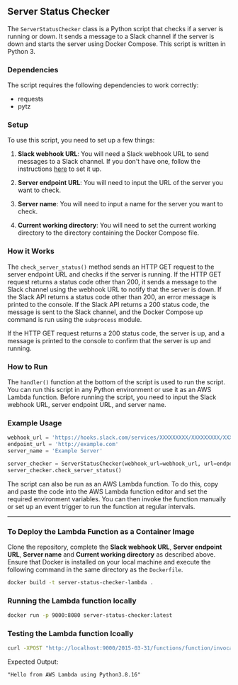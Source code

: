 ## Server Status Checker

The `ServerStatusChecker` class is a Python script that checks if a server is running or down. It sends a message to a Slack channel if the server is down and starts the server using Docker Compose. This script is written in Python 3.

### Dependencies

The script requires the following dependencies to work correctly:

- requests
- pytz

### Setup

To use this script, you need to set up a few things:

1. **Slack webhook URL**: You will need a Slack webhook URL to send messages to a Slack channel. If you don't have one, follow the instructions [here](https://api.slack.com/messaging/webhooks) to set it up.

2. **Server endpoint URL**: You will need to input the URL of the server you want to check.

3. **Server name**: You will need to input a name for the server you want to check.

4. **Current working directory**: You will need to set the current working directory to the directory containing the Docker Compose file.

### How it Works

The `check_server_status()` method sends an HTTP GET request to the server endpoint URL and checks if the server is running. If the HTTP GET request returns a status code other than 200, it sends a message to the Slack channel using the webhook URL to notify that the server is down. If the Slack API returns a status code other than 200, an error message is printed to the console. If the Slack API returns a 200 status code, the message is sent to the Slack channel, and the Docker Compose up command is run using the `subprocess` module.

If the HTTP GET request returns a 200 status code, the server is up, and a message is printed to the console to confirm that the server is up and running.

### How to Run

The `handler()` function at the bottom of the script is used to run the script. You can run this script in any Python environment or use it as an AWS Lambda function. Before running the script, you need to input the Slack webhook URL, server endpoint URL, and server name.

### Example Usage

```python
webhook_url = 'https://hooks.slack.com/services/XXXXXXXXX/XXXXXXXXX/XXXXXXXXXXXXXXXXXXXXXXXX'
endpoint_url = 'http://example.com'
server_name = 'Example Server'

server_checker = ServerStatusChecker(webhook_url=webhook_url, url=endpoint_url, server_name=server_name)
server_checker.check_server_status()
```

The script can also be run as an AWS Lambda function. To do this, copy and paste the code into the AWS Lambda function editor and set the required environment variables. You can then invoke the function manually or set up an event trigger to run the function at regular intervals.



------------------------

### To Deploy the Lambda Function as a Container Image
Clone the repository, complete the **Slack webhook URL**, **Server endpoint URL**, **Server name** and **Current working directory** as described above.
Ensure that Docker is installed on your local machine and execute the following command in the same directory as the `Dockerfile`.

```bash
docker build -t server-status-checker-lambda .
```

### Running the Lambda function locally

```bash
docker run -p 9000:8080 server-status-checker:latest  
```

### Testing the Lambda function lcoally

```bash
curl -XPOST "http://localhost:9000/2015-03-31/functions/function/invocations" -d '{}
```
Expected Output: 

```
"Hello from AWS Lambda using Python3.8.16"
```































